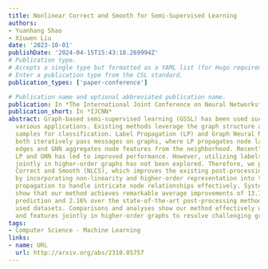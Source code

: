 ```yaml
---
title: Nonlinear Correct and Smooth for Semi-Supervised Learning
authors:
- Yuanhang Shao
- Xiuwen Liu
date: '2023-10-01'
publishDate: '2024-04-15T15:43:18.269994Z'
# Publication type.
# Accepts a single type but formatted as a YAML list (for Hugo requirements).
# Enter a publication type from the CSL standard.
publication_types: ['paper-conference']

# Publication name and optional abbreviated publication name.
publication: In *The International Joint Conference on Neural Networks*
publication_short: In *IJCNN*
abstract: Graph-based semi-supervised learning (GSSL) has been used successfully in
  various applications. Existing methods leverage the graph structure and labeled
  samples for classification. Label Propagation (LP) and Graph Neural Networks (GNNs)
  both iteratively pass messages on graphs, where LP propagates node labels through
  edges and GNN aggregates node features from the neighborhood. Recently, combining
  LP and GNN has led to improved performance. However, utilizing labels and features
  jointly in higher-order graphs has not been explored. Therefore, we propose Nonlinear
  Correct and Smooth (NLCS), which improves the existing post-processing approach
  by incorporating non-linearity and higher-order representation into the residual
  propagation to handle intricate node relationships effectively. Systematic evaluations
  show that our method achieves remarkable average improvements of 13.71% over base
  prediction and 2.16% over the state-of-the-art post-processing method on six commonly
  used datasets. Comparisons and analyses show our method effectively utilizes labels
  and features jointly in higher-order graphs to resolve challenging graph relationships.
tags:
- Computer Science - Machine Learning
links:
- name: URL
  url: http://arxiv.org/abs/2310.05757
---
```


